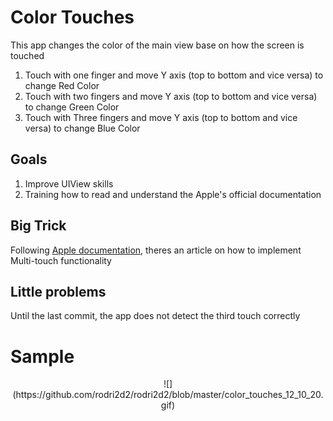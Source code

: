 # Color Touches

This app changes the color of the main view base on how the screen is touched
1. Touch with one finger and move Y axis (top to bottom and vice versa) to change Red Color
2. Touch with two fingers and move Y axis (top to bottom and vice versa) to change Green Color
2. Touch with Three fingers and move Y axis (top to bottom and vice versa) to change Blue Color

## Goals

1. Improve UIView skills
2. Training how to read and understand the Apple's official documentation


## Big Trick
Following [Apple documentation](https://developer.apple.com/documentation/uikit/touches_presses_and_gestures/handling_touches_in_your_view/implementing_a_multi-touch_app), theres an article on how to implement Multi-touch functionality

## Little problems
Until the last commit, the app does not detect the third touch correctly



# Sample
<p style="text-align: center;">  ![](https://github.com/rodri2d2/rodri2d2/blob/master/color_touches_12_10_20.gif) </p>


